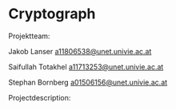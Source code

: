# Cryptograph

Projektteam:

Jakob Lanser
a11806538@unet.univie.ac.at

Saifullah Totakhel
a11713253@unet.univie.ac.at

Stephan Bornberg
a01506156@unet.univie.ac.at


Projectdescription:
